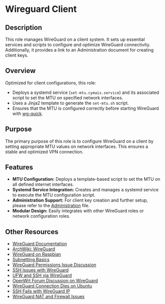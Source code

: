 # Wireguard Client

## Description

This role manages WireGuard on a client system. It sets up essential services and scripts to configure and optimize WireGuard connectivity. Additionally, it provides a link to an Administration document for creating client keys.

## Overview

Optimized for client configurations, this role:
- Deploys a systemd service (`set-mtu.cymais.service`) and its associated script to set the MTU on specified network interfaces.
- Uses a Jinja2 template to generate the `set-mtu.sh` script.
- Ensures that the MTU is configured correctly before starting WireGuard with [wg-quick](https://www.wireguard.com/quickstart/).

## Purpose

The primary purpose of this role is to configure WireGuard on a client by setting appropriate MTU values on network interfaces. This ensures a stable and optimized VPN connection.

## Features

- **MTU Configuration:** Deploys a template-based script to set the MTU on all defined internet interfaces.
- **Systemd Service Integration:** Creates and manages a systemd service to execute the MTU configuration script.
- **Administration Support:** For client key creation and further setup, please refer to the [Administration](./Administration.md) file.
- **Modular Design:** Easily integrates with other WireGuard roles or network configuration roles.

## Other Resources

- [WireGuard Documentation](https://www.wireguard.com/)
- [ArchWiki: WireGuard](https://wiki.archlinux.org/index.php/WireGuard)
- [WireGuard on Raspbian](https://wireguard.how/server/raspbian/)
- [Subnetting Basics](https://www.scaleuptech.com/de/blog/was-ist-und-wie-funktioniert-subnetting/)
- [WireGuard Permissions Issue Discussion](https://bodhilinux.boards.net/thread/450/wireguard-rtnetlink-answers-permission-denied)
- [SSH Issues with WireGuard](https://stackoverflow.com/questions/69140072/unable-to-ssh-into-wireguard-ip-until-i-ping-another-server-from-inside-the-serv)
- [UFW and SSH via WireGuard](https://unix.stackexchange.com/questions/717172/why-is-ufw-blocking-acces-to-ssh-via-wireguard)
- [OpenWrt Forum Discussion on WireGuard](https://forum.openwrt.org/t/cannot-ssh-to-clients-on-lan-when-accessing-router-via-wireguard-client/132709/3)
- [WireGuard Connection Dies on Ubuntu](https://serverfault.com/questions/1086297/wireguard-connection-dies-on-ubuntu-peer)
- [SSH Fails with WireGuard IP](https://unix.stackexchange.com/questions/624987/ssh-fails-to-start-when-listenaddress-is-set-to-wireguard-vpn-ip)
- [WireGuard NAT and Firewall Issues](https://serverfault.com/questions/210408/cannot-ssh-debug1-expecting-ssh2-msg-kex-dh-gex-reply)